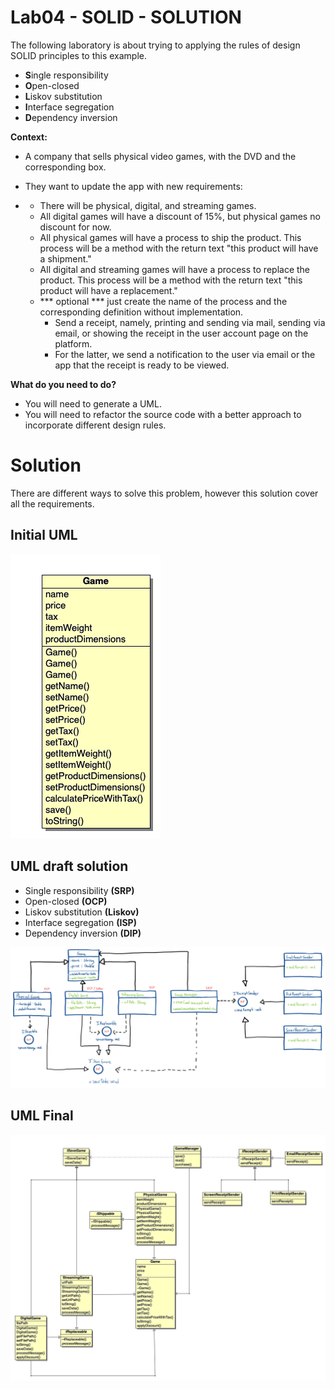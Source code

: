 # Lab04 - SOLID - SOLUTION

The following laboratory is about trying to applying the rules of design SOLID principles to this example.

- **S**ingle responsibility 
- **O**pen-closed
- **L**iskov substitution
- **I**nterface segregation
- **D**ependency inversion

**Context:**

- A company that sells physical video games, with the DVD and the corresponding box.

- They want to update the app with new requirements:

- - There will be physical, digital, and streaming games.
  - All digital games will have a discount of 15%, but physical games no discount for now.
  - All physical games will have a process to ship the product. This process will be a method with the return text "this product will have a shipment."
  - All digital and streaming games will have a process to replace the product. This process will be a method with the return text "this product will have a replacement."
  - *** optional *** just create the name of the process and the corresponding definition without implementation.
    - Send a receipt, namely, printing and sending via mail, sending via email, or showing the receipt in the user account page on the platform.
    - For the latter, we send a notification to the user via email or the app that the receipt is ready to be viewed.

**What do you need to do?**

- You will need to generate a UML.
- You will need to refactor the source code with a better approach to incorporate different design rules.

# Solution

There are different ways to solve this problem, however this solution cover all the requirements.

## Initial UML

![uml-initial](diagrams/uml-initial.png)

## UML draft solution

- Single responsibility **(SRP)**
- Open-closed **(OCP)**
- Liskov substitution **(Liskov)**
- Interface segregation **(ISP)**
- Dependency inversion **(DIP)**

![uml-draft](diagrams/uml-draft.jpeg)

## UML Final

![uml-final](diagrams/uml-final.png)